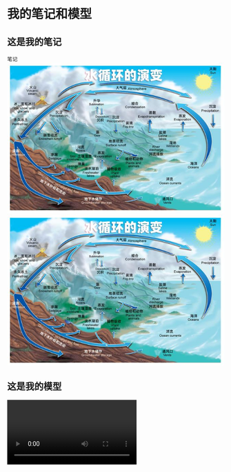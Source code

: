 # 我的笔记和模型

## 这是我的笔记
`笔记`<br>
![笔记1](images/h2.jpg)
![笔记2](images/hydrology.jpg)

## 这是我的模型

![模型示例](videos/example.mp4)
